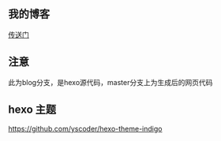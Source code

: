 ## 我的博客
[传送门](https://shoukailiang.github.io/)
## 注意
此为blog分支，是hexo源代码，master分支上为生成后的网页代码
## hexo 主题
https://github.com/yscoder/hexo-theme-indigo